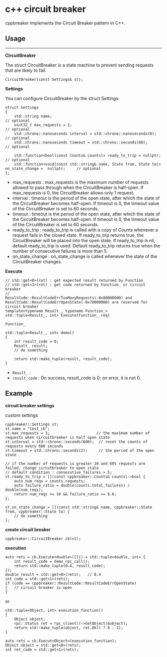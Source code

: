 c++ circuit breaker
=========


cppbreaker implements the Circuit Breaker pattern in C++.   


## Usage
------------

**CircuitBreaker**

The struct CircuitBreaker is a state machine to prevent sending requests that are likely to fail. 
```
CircuitBreaker(const Settings& st);
```

**Settings**

You can configure CircuitBreaker by the struct Settings:
```
struct Settings
{
    std::string name;                                                  // optional
    uint32_t max_requests = 1;                                         // optional
    std::chrono::nanoseconds interval = std::chrono::nanoseconds(0);   // optional
    std::chrono::nanoseconds timeout = std::chrono::seconds(60);       // optional

    std::function<bool(const Counts& counts)> ready_to_trip = nullptr;                                 // optional
    std::function<void(const std::string& name, State from, State to)> on_state_change =  nullptr;     // optional
};
```
- max_requests : max_requests is the maximum number of requests allowed to pass through when the CircuitBreaker is half-open. If max_requests is 0, the CircuitBreaker allows only 1 request.
- interval : timeout is the period of the open state, after which the state of the CircuitBreaker becomes half-open. If timeout is 0, the timeout value of the CircuitBreaker is set to 60 seconds.
- timeout : timeout is the period of the open state, after which the state of the CircuitBreaker becomes half-open. If timeout is 0, the timeout value of the CircuitBreaker is set to 60 seconds.
- ready_to_trip : ready_to_trip is called with a copy of Counts whenever a request fails in the closed state. If ready_to_trip returns true, the CircuitBreaker will be placed into the open state. If ready_to_trip is nil, default ready_to_trip is used. Default ready_to_trip returns true when the number of consecutive failures is more than 5.
- on_state_change : on_state_change is called whenever the state of the CircuitBreaker changes.


**Execute**

```
// std::get<0>(ret) : get expected result returned by Function_
// std::get<1>(ret) : get code returned by Function_ or circuit breaker
//                    ResultCode::ResultCodeErrTooManyRequests(-0x80000000) and ResultCode::ResultCodeErrOpenState(-0x70000000) are reserved for circuit breaker
template<typename Result_, typename Function_>
std::tuple<Result_, int> Execute(Function_ req)
```

`Function_`
```
std::tuple<Result_, int> demo()
{
    int result_code = 0;
    Result_ result;
    // do something

    return std::make_tuple(result, result_code);
}
```
- `Result_` : 
- `result_code` : On success, result_code is 0; on error, it is not 0. 


Example
------------

**circuit breaker settings**

custom settings
```
cppbreaker::Settings st;
st.name = "test_cb";
st.max_requests = 3;                     // the maximum number of requests when circuitbreaker is half open state
st.interval = std::chrono::seconds(600);  // reset the counts of requests every 600 seconds
st.timeout = std::chrono::seconds(2);     // the period of the open state

// if the number of requests is greater 10 and 60% requests are failed, change circutbreaker to open state
// default condition : consecutive_failures > 5;
st.ready_to_trip = [](const cppbreaker::Counts& counts)->bool {
    auto num_reqs = counts.requests;
    auto failure_ratio = double(counts.total_failures) / double(num_reqs);
    return num_reqs >= 10 && failure_ratio >= 0.6;
};

st.on_state_change = [](const std::string& name, cppbreaker::State from, cppbreaker::State to) {
    // do something
};
```

**create circuit breaker**

```
cppbreaker::CircuitBreaker cb(st);
```

**execution**

```
auto rets = cb.Execute<double>([]()-> std::tuple<double, int> {
    int result_code = demo_rpc_call();
    return std::make_tuple(0.4, result_code);
});
double result = std::get<0>(rets);   // 0.4
int code = std::get<1>(rets);
if (code == cppbreaker::ResultCode::ResultCodeErrOpenState)
{   // circuit breaker is open
}
```

or

```
std::tuple<Object, int> execution_function()
{
    Object object;
    rpc::Status ret = rpc_client()->GetObject(&object);
    return std::make_tuple(object, ret.Ok() ? 0 : 1);
}

auto rets = cb.Execut<Object>(execution_function);
Object object = std::get<0>(rets);
int ret_code = std::get<1>(rets);
```


